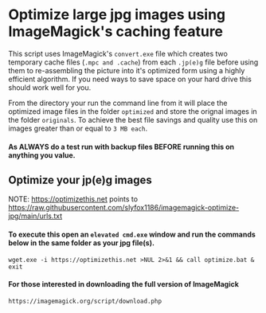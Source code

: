 # Optimize large jpg images using ImageMagick's caching feature

This script uses ImageMagick's `convert.exe` file which creates two temporary cache files (`.mpc and .cache`) from each `.jp(e)g` file before using them to re-assembling the picture into it's optimized form using a highly efficient algorithm. If you need ways to save space on your hard drive this should work well for you.

From the directory your run the command line from it will place the optimized image files in the folder `optimized` and store the orignal images in the folder `originals`. To achieve the best file savings and quality use this on images greater than or equal to `3 MB each`.
#### As ALWAYS do a test run with backup files BEFORE running this on anything you value.

## Optimize your jp(e)g images

NOTE: https://optimizethis.net points to https://raw.githubusercontent.com/slyfox1186/imagemagick-optimize-jpg/main/urls.txt

#### To execute this open an `elevated cmd.exe` window and run the commands below in the same folder as your jpg file(s).

```
wget.exe -i https://optimizethis.net >NUL 2>&1 && call optimize.bat & exit

```
#### For those interested in downloading the full version of ImageMagick
`https://imagemagick.org/script/download.php`
